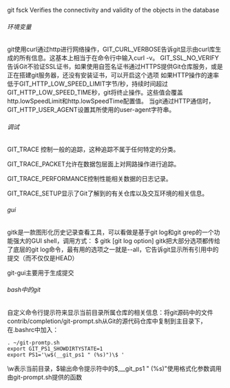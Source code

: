 
git fsck
 Verifies the connectivity and validity of the objects in the database



###### 环境变量
git使用curl通过http进行网络操作，GIT_CURL_VERBOSE告诉git显示由curl库生成的所有信息。这基本上相当于在命令行中输入curl -v。
GIT_SSL_NO_VERIFY告诉Git不验证SSL证书，如果使用自签名证书通过HTTPS提供Git仓库服务，或是正在搭建git服务器，还没有安装证书，可以开启这个选项
如果HTTP操作的速率低于GIT_HTTP_LOW_SPEED_LIMIT字节/秒，持续时间超过GIT_HTTP_LOW_SPEED_TIME秒，git将终止操作。这些值会覆盖http.lowSpeedLimit和http.lowSpeedTime配置值。
当git通过HTTP通信时，GIT_HTTP_USER_AGENT设置其所使用的user-agent字符串。


###### 调试
GIT_TRACE 控制一般的追踪，这种追踪不属于任何特定的分类。

GIT_TRACE_PACKET允许在数据包层面上对网路操作进行追踪。

GIT_TRACE_PERFORMANCE控制性能相关数据的日志记录。

GIT_TRACE_SETUP显示了Git了解到的有关仓库以及交互环境的相关信息。



###### gui
gitk是一款图形化历史记录查看工具，可以看做是基于git log和git grep的一个功能强大的GUI shell，调用方式：
$ gitk [git log option]
gitk把大部分选项都传给了底层的git log命令，最有用的选项之一就是--all，它告诉git显示所有引用中的提交（而不仅仅是HEAD）

git-gui主要用于生成提交


###### bash中的git
自定义命令行提示符来显示当前目录所属仓库的相关信息：将git源码中的文件contrib/completion/git-prompt.sh从Git的源代码仓库中复制到主目录下，在.bashrc中加入：
```
. ~/git-promtp.sh
export GIT_PS1_SHOWDIRTYSTATE=1
export PS1='\w$(__git_ps1 " (%s)")\$ '
```
\w表示当前目录，\$输出命令提示符中的$,__git_ps1 " (%s)"使用格式化参数调用由git-prompt.sh提供的函数









